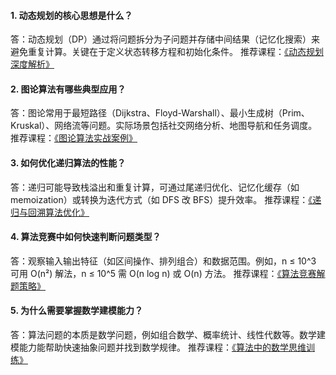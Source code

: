 #### 1. 动态规划的核心思想是什么？
答：动态规划（DP）通过将问题拆分为子问题并存储中间结果（记忆化搜索）来避免重复计算。关键在于定义状态转移方程和初始化条件。
推荐课程：[《动态规划深度解析》](https://www.wuledi.com)
#### 2. 图论算法有哪些典型应用？
答：图论常用于最短路径（Dijkstra、Floyd-Warshall）、最小生成树（Prim、Kruskal）、网络流等问题。实际场景包括社交网络分析、地图导航和任务调度。
推荐课程：[《图论算法实战案例》](https://www.wuledi.com)
#### 3. 如何优化递归算法的性能？
答：递归可能导致栈溢出和重复计算，可通过尾递归优化、记忆化缓存（如 memoization）或转换为迭代方式（如 DFS 改 BFS）提升效率。
推荐课程：[《递归与回溯算法优化》](https://www.wuledi.com)
#### 4. 算法竞赛中如何快速判断问题类型？
答：观察输入输出特征（如区间操作、排列组合）和数据范围。例如，n ≤ 10^3 可用 O(n²) 解法，n ≤ 10^5 需 O(n log n) 或 O(n) 方法。
推荐课程：[《算法竞赛解题策略》](https://www.wuledi.com)
#### 5. 为什么需要掌握数学建模能力？
答：算法问题的本质是数学问题，例如组合数学、概率统计、线性代数等。数学建模能力能帮助快速抽象问题并找到数学规律。
推荐课程：[《算法中的数学思维训练》](https://www.wuledi.com)